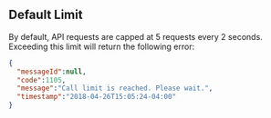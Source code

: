 ## Default Limit

By default, API requests are capped at 5 requests every 2 seconds. Exceeding this limit will return the following error:

```json
{
  "messageId":null,
  "code":1105,
  "message":"Call limit is reached. Please wait.",
  "timestamp":"2018-04-26T15:05:24-04:00"
}
```